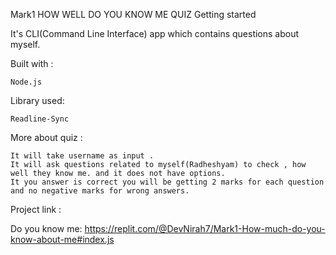 Mark1
HOW WELL DO YOU KNOW ME QUIZ
Getting started

It's CLI(Command Line Interface) app which contains questions about myself.


Built with :

    Node.js

Library used:

    Readline-Sync

More about quiz :

    It will take username as input .
    It will ask questions related to myself(Radheshyam) to check , how well they know me. and it does not have options.
    It you answer is correct you will be getting 2 marks for each question and no negative marks for wrong answers.

Project link :

Do you know me:
https://replit.com/@DevNirah7/Mark1-How-much-do-you-know-about-me#index.js
